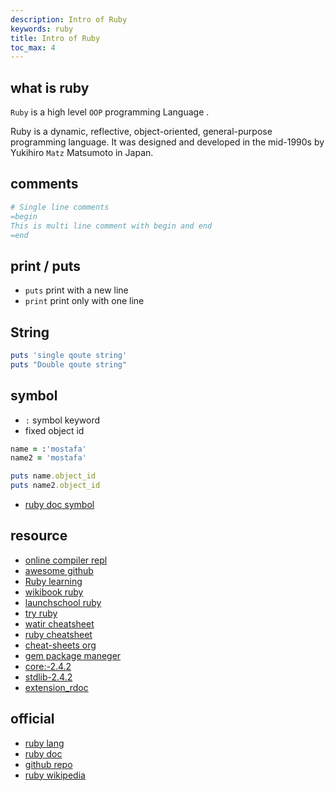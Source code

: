 ```yaml
---
description: Intro of Ruby
keywords: ruby
title: Intro of Ruby
toc_max: 4
---
```


## what is ruby

`Ruby` is a high level `OOP` programming Language .

Ruby is a dynamic, reflective, object-oriented, general-purpose programming language. It was designed and developed in the mid-1990s by Yukihiro `Matz` Matsumoto in Japan.

## comments

```ruby
# Single line comments
=begin
This is multi line comment with begin and end
=end
```

## print / puts

* `puts` print with a new line
* `print` print only with one line

## String

```ruby
puts 'single qoute string'
puts "Double qoute string"
```

## symbol

* `:` symbol keyword
* fixed object id

```ruby
name = :'mostafa'
name2 = 'mostafa'

puts name.object_id
puts name2.object_id
```

* [ruby doc symbol](https://ruby-doc.org/core-2.2.0/Symbol.html)

## resource

* [online compiler repl](https://repl.it/languages/ruby)
* [awesome github](https://github.com/markets/awesome-ruby)
* [Ruby learning](http://rubylearning.com)
* [wikibook ruby](https://en.wikibooks.org/wiki/Ruby_Programming)
* [ launchschool ruby](https://launchschool.com/books/ruby/read/introduction)
* [try ruby]( http://tryruby.org/levels/1/challenges/0)
* [watir cheatsheet](https://github.com/watir/watir_meta/wiki/Cheat-Sheet-for-Ruby)
* [ruby cheatsheet](http://www.pragtob.info/rails-beginner-cheatsheet/)
* [cheat-sheets org](http://www.cheat-sheets.org/saved-copy/RubyCheat.pdf)
* [gem package maneger](https://rubygems.org/)
* [core:-2.4.2](http://ruby-doc.org/core-2.4.2/)
* [stdlib-2.4.2](http://ruby-doc.org/stdlib-2.4.2/)
* [extension_rdoc](https://docs.ruby-lang.org/en/trunk/extension_rdoc.html)


## official

* [ruby lang](www.ruby-lang.org)
* [ruby doc](http://ruby-doc.org/)
* [github repo](https://github.com/ruby/ruby)
* [ruby wikipedia](https://en.wikipedia.org/wiki/Ruby_(programming_language))
